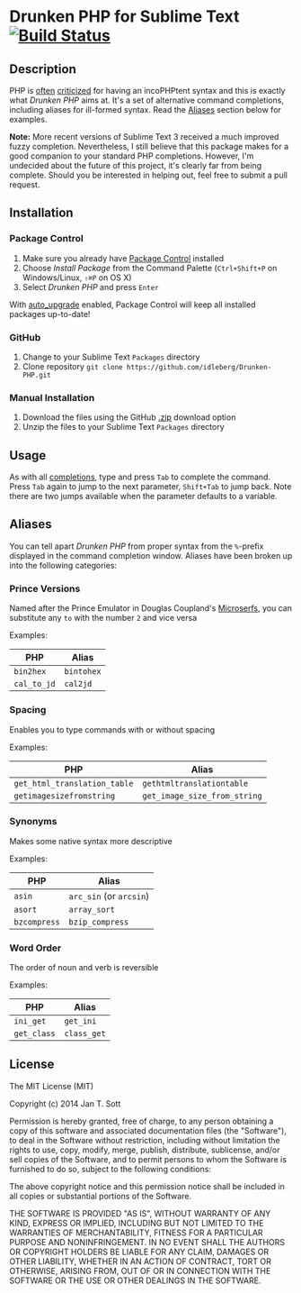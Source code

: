 # Drunken PHP for Sublime Text [![Build Status](https://secure.travis-ci.org/idleberg/Drunken-PHP.svg)](http://travis-ci.org/idleberg/Drunken-PHP)

## Description

PHP is [often](http://me.veekun.com/blog/2012/04/09/php-a-fractal-of-bad-design/) [criticized](http://me.veekun.com/blog/2012/04/09/php-a-fractal-of-bad-design/) for having an incoPHPtent syntax and this is exactly what *Drunken PHP* aims at. It's a set of alternative command completions, including aliases for ill-formed syntax. Read the [Aliases](https://github.com/idleberg/Drunken-PHP#aliases) section below for examples.

**Note:** More recent versions of Sublime Text 3 received a much improved fuzzy completion. Nevertheless, I still believe that this package makes for a good companion to your standard PHP completions. However, I'm undecided about the future of this project, it's clearly far from being complete. Should you be interested in helping out, feel free to submit a pull request.

## Installation

### Package Control

1. Make sure you already have [Package Control](https://sublime.wbond.net/installation) installed
2. Choose *Install Package* from the Command Palette (`Ctrl+Shift+P` on Windows/Linux, `⇧⌘P` on OS X)
3. Select *Drunken PHP* and press `Enter`

With [auto_upgrade](http://wbond.net/sublime_packages/package_control/settings/) enabled, Package Control will keep all installed packages up-to-date!

### GitHub ###

1. Change to your Sublime Text `Packages` directory
2. Clone repository `git clone https://github.com/idleberg/Drunken-PHP.git`

### Manual Installation ###

1. Download the files using the GitHub [.zip](https://github.com/idleberg/Drunken-PHP/archive/master.zip) download option
2. Unzip the files to your Sublime Text `Packages` directory

## Usage

As with all [completions](https://sublime-text-unofficial-documentation.readthedocs.org/en/latest/extensibility/completions.html), type and press `Tab` to complete the command. Press `Tab` again to jump to the next parameter, `Shift+Tab` to jump back. Note there are two jumps available when the parameter defaults to a variable.

## Aliases

You can tell apart *Drunken PHP* from proper syntax from the `%`-prefix displayed in the command completion window. Aliases have been broken up into the following categories:

### Prince Versions

Named after the Prince Emulator in Douglas Coupland's [Microserfs](http://www.wired.com/wired/archive/2.01/microserfs.html), you can substitute any `to` with the number `2` and vice versa

Examples:

PHP         | Alias
------------|-----------
`bin2hex`   | `bintohex`
`cal_to_jd` | `cal2jd`

### Spacing

Enables you to type commands with or without spacing

Examples:

PHP                          | Alias
-----------------------------|-----------------------------
`get_html_translation_table` | `gethtmltranslationtable`
`getimagesizefromstring`     | `get_image_size_from_string`

### Synonyms

Makes some native syntax more descriptive

Examples:

PHP          | Alias
-------------|------------------------
`asin`       | `arc_sin` (or `arcsin`)
`asort`      | `array_sort`
`bzcompress` | `bzip_compress`

### Word Order

The order of noun and verb is reversible

Examples:

PHP           | Alias
--------------|-----------
`ini_get`     | `get_ini`
`get_class`   | `class_get`

## License

The MIT License (MIT)

Copyright (c) 2014 Jan T. Sott

Permission is hereby granted, free of charge, to any person obtaining a copy
of this software and associated documentation files (the "Software"), to deal
in the Software without restriction, including without limitation the rights
to use, copy, modify, merge, publish, distribute, sublicense, and/or sell
copies of the Software, and to permit persons to whom the Software is
furnished to do so, subject to the following conditions:

The above copyright notice and this permission notice shall be included in
all copies or substantial portions of the Software.

THE SOFTWARE IS PROVIDED "AS IS", WITHOUT WARRANTY OF ANY KIND, EXPRESS OR
IMPLIED, INCLUDING BUT NOT LIMITED TO THE WARRANTIES OF MERCHANTABILITY,
FITNESS FOR A PARTICULAR PURPOSE AND NONINFRINGEMENT. IN NO EVENT SHALL THE
AUTHORS OR COPYRIGHT HOLDERS BE LIABLE FOR ANY CLAIM, DAMAGES OR OTHER
LIABILITY, WHETHER IN AN ACTION OF CONTRACT, TORT OR OTHERWISE, ARISING FROM,
OUT OF OR IN CONNECTION WITH THE SOFTWARE OR THE USE OR OTHER DEALINGS IN
THE SOFTWARE.
